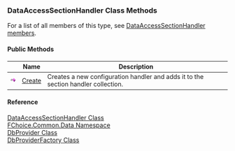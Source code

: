 ﻿### DataAccessSectionHandler Class Methods

For a list of all members of this type, see [DataAccessSectionHandler members](FChoice.Common~FChoice.Common.Data.DataAccessSectionHandler_members.md).

#### Public Methods

|   | Name | Description |
| --- | --- | --- |
| ![Public Method](dotnetimages/publicMethod.png) | [Create](FChoice.Common~FChoice.Common.Data.DataAccessSectionHandler~Create.md) | Creates a new configuration handler and adds it to the section handler collection. |

#### Reference

[DataAccessSectionHandler Class](FChoice.Common~FChoice.Common.Data.DataAccessSectionHandler.md)  
[FChoice.Common.Data Namespace](FChoice.Common~FChoice.Common.Data_namespace.md)  
[DbProvider Class](FChoice.Common~FChoice.Common.Data.DbProvider.md)  
[DbProviderFactory Class](FChoice.Common~FChoice.Common.Data.DbProviderFactory.md)